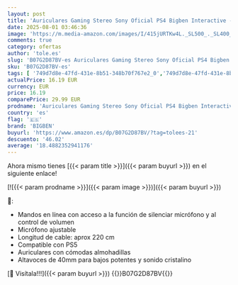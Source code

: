 ```yaml
---
layout: post
title: 'Auriculares Gaming Stereo Sony Oficial PS4 Bigben Interactive - Compatible con PS5'
date: 2025-08-01 03:46:36
image: 'https://m.media-amazon.com/images/I/415jURTKw4L._SL500_._SL400_.jpg'
comments: true
category: ofertas
author: 'tole.es'
slug: 'B07G2D87BV-es Auriculares Gaming Stereo Sony Oficial PS4 Bigben...'
sku: 'B07G2D87BV-es'
tags: [ '749d7d8e-47fd-431e-8b51-348b70f767e2_0','749d7d8e-47fd-431e-8b51-348b70f767e2_101','749d7d8e-47fd-431e-8b51-348b70f767e2_8501','856628d6-bd06-44c9-8556-c5cb75f77e2b_0','856628d6-bd06-44c9-8556-c5cb75f77e2b_5401','856628d6-bd06-44c9-8556-c5cb75f77e2b_5701','856628d6-bd06-44c9-8556-c5cb75f77e2b_8201','Accesorios para PS4, Xbox One y Nintendo Switch','Accesorios para PlayStation 4','Arborist Merchandising Root','Audio & Sound','Auriculares gaming con micrófono para PlayStation 4','CML-Gaming','CML-Tech','Electrónica','Hardware y juegos para PlayStation 4','Los favoritos de nuestros clientes: Electrónica','Monitors','Self Service','Special Features Stores','Tech all','Videojuegos','Videojuegos para regalar en Navidad','bigben','ps4','ps5','🇪🇸', ]
actualPrice: 16.19 EUR
currency: EUR
price: 16.19
comparePrice: 29.99 EUR
prodname: 'Auriculares Gaming Stereo Sony Oficial PS4 Bigben Interactive - Compatible con PS5'
country: 'es'
flag: '🇪🇸'
brand: 'BIGBEN'
buyurl: 'https://www.amazon.es/dp/B07G2D87BV/?tag=tolees-21'
descuento: '46.02'
average: '18.4882352941176'
---
```


Ahora mismo tienes [{{< param title >}}]({{< param buyurl >}}) en el siguiente enlace!

[![{{< param prodname >}}]({{< param image >}})]({{< param buyurl >}})

🔎:

- Mandos en línea con acceso a la función de silenciar micrófono y al control de volumen
- Micrófono ajustable
- Longitud de cable: aprox 220 cm
- Compatible con PS5
- Auriculares con cómodas almohadillas
- Altavoces de 40mm para bajos potentes y sonido cristalino

[🛒 Visítala!!!]({{< param buyurl >}})
{{<world>}}B07G2D87BV{{</world>}}
